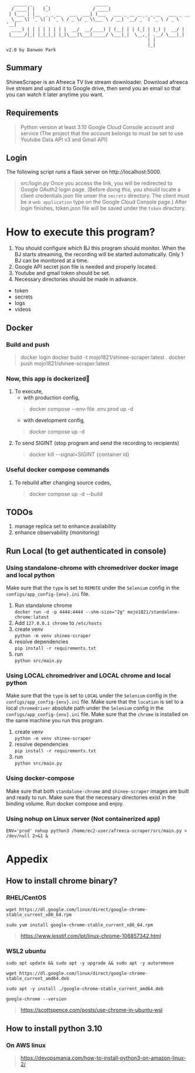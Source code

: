 ```
   _____ _     _                  _____                                
  / ____| |   (_)                / ____|                               
 | (___ | |__  _ _ __   ___  ___| (___   ___ _ __ __ _ _ __   ___ _ __ 
  \___ \| '_ \| | '_ \ / _ \/ _ \\___ \ / __| '__/ _` | '_ \ / _ \ '__|
  ____) | | | | | | | |  __/  __/____) | (__| | | (_| | |_) |  __/ |   
 |_____/|_| |_|_|_| |_|\___|\___|_____/ \___|_|  \__,_| .__/ \___|_|   
                                                      | |              
                                                      |_|              v2.0 by Danwoo Park
```
## Summary
ShineeScraper is an Afreeca TV live stream downloader.
Download afreeca live stream and upload it to Google drive, then send you an email so that you can watch it later anytime you want.

## Requirements
> Python version at least 3.10
> Google Cloud Console account and service (The project that the account belongs to must be set to use Youtube Data API v3 and Gmail API)

## Login
The following script runs a flask server on http://localhost:5000.
> src/login.py
Once you access the link, you will be redirected to Google OAuth2 login page.
(Before doing this, you should locate a client credentials json file unser the `secrets` directory. The client must be a `web application` type on the Google Cloud Console page.)
After login finishes, token.json file will be saved under the `token` directory.

# How to execute this program?
1. You should configure which BJ this program should monitor. When the BJ starts streaming, the recording will be started automatically. Only 1 BJ can be monitored at a time.
2. Google API secret json file is needed and properly located.
3. Youtube and gmail token should be set.
4. Necessary directories should be made in advance.
  - token
  - secrets
  - logs
  - videos

## Docker
### Build and push
> docker login
> docker build -t mojo1821/shinee-scraper:latest .
> docker push mojo1821/shinee-scraper:latest

### Now, this app is dockerized🎉
1. To execute, 
   * with production config,
    > docker compose --env-file .env.prod up -d
   * with development config,
    > docker compose up -d
2. To send SIGINT (stop program and send the recording to recipients)
    > docker kill --signal=SIGINT {container id}

### Useful docker compose commands
1. To rebuild after changing source codes,
    > docker compose up -d --build

## TODOs
1. manage replica set to enhance availability
2. enhance observability (monitoring)

## Run Local (to get authenticated in console)
### Using standalone-chrome with chromedriver docker image and local python
Make sure that the `type` is set to `REMOTE` under the `Selenium` config in the `configs/app_config-{env}.ini` file.
1. Run standalone chrome  
    `docker run -d -p 4444:4444 --shm-size="2g" mojo1821/standalone-chrome:latest`
2. Add `127.0.0.1 chrome` to `/etc/hosts`
3. create venv  
    `python -m venv shinee-scraper`
4. resolve dependencies  
    `pip install -r requirements.txt`
5. run  
    `python src/main.py`

### Using LOCAL chromedriver and LOCAL chrome and local python
Make sure that the `type` is set to `LOCAL` under the `Selenium` config in the `configs/app_config-{env}.ini` file.
Make sure that the `location` is set to a local `chromedriver` absolute path under the `Selenium` config in the `configs/app_config-{env}.ini` file.
Make sure that the `chrome` is installed on the same machine you run this program.
1. create venv  
    `python -m venv shinee-scraper`
2. resolve dependencies  
    `pip install -r requirements.txt`
3. run  
    `python src/main.py`


### Using docker-compose
Make sure that both `standalone-chrome` and `shinee-scraper` images are built and ready to run.
Make sure that the necessary directories exist in the binding volume.
Run docker compose and enjoy.

### Using nohup on Linux server (Not containerized app)
`ENV='prod' nohup python3 /home/ec2-user/afreeca-scraper/src/main.py > /dev/null 2>&1 &`

# Appedix
## How to install chrome binary?
### RHEL/CentOS
`wget https://dl.google.com/linux/direct/google-chrome-stable_current_x86_64.rpm`  

`sudo yum install google-chrome-stable_current_x86_64.rpm`

> https://www.lesstif.com/lpt/linux-chrome-106857342.html

### WSL2 ubuntu
`sudo apt update && sudo apt -y upgrade && sudo apt -y autoremove`

`wget https://dl.google.com/linux/direct/google-chrome-stable_current_amd64.deb`

`sudo apt -y install ./google-chrome-stable_current_amd64.deb`

`google-chrome --version`

> https://scottspence.com/posts/use-chrome-in-ubuntu-wsl

## How to install python 3.10
### On AWS linux
> https://devopsmania.com/how-to-install-python3-on-amazon-linux-2/